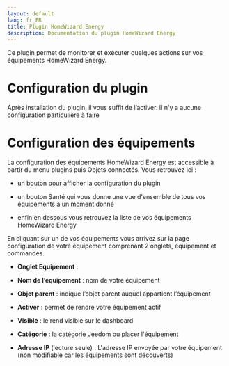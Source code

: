 ```yaml
---
layout: default
lang: fr_FR
title: Plugin HomeWizard Energy
description: Documentation du plugin HomeWizard Energy
---
```


Ce plugin permet de monitorer et exécuter quelques actions sur vos équipements HomeWizard Energy.

Configuration du plugin 
=======================

Après installation du plugin, il vous suffit de l’activer. Il n'y a aucune configuration particulière à faire

Configuration des équipements 
=============================

La configuration des équipements HomeWizard Energy est accessible à partir du menu
plugins puis Objets connectés. Vous retrouvez ici :

-   un bouton pour afficher la configuration du plugin

-   un bouton Santé qui vous donne une vue d'ensemble de tous vos équipements à un moment donné

-   enfin en dessous vous retrouvez la liste de vos équipements HomeWizard Energy

En cliquant sur un de vos équipements vous arrivez sur la page
configuration de votre équipement comprenant 2 onglets, équipement et
commandes.

-   **Onglet Equipement** :

-   **Nom de l’équipement** : nom de votre équipement

-   **Objet parent** : indique l’objet parent auquel appartient l’équipement

-   **Activer** : permet de rendre votre équipement actif

-   **Visible** : le rend visible sur le dashboard

-   **Catégorie** : la catégorie Jeedom ou placer l'équipement

-   **Adresse IP** (lecture seule) : L'adresse IP envoyée par votre équipement (non modifiable car les équipements sont découverts)
